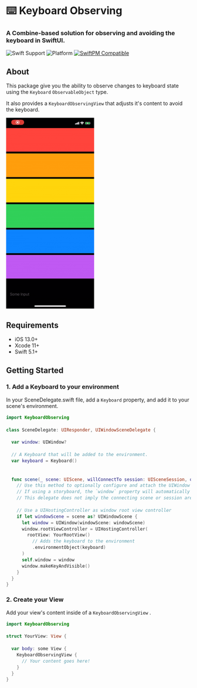 # ⌨️ Keyboard Observing
### A Combine-based solution for observing and avoiding the keyboard in SwiftUI.

![Swift Support](https://img.shields.io/badge/Swift-5.1-orange.svg) 
![Platform](https://img.shields.io/badge/Platforms-iOS-lightgray.svg?style=flat)
[![SwiftPM Compatible](https://img.shields.io/badge/SwiftPM-Compatible-brightgreen.svg)](https://swift.org/package-manager/)

## About

This package give you the ability to observe changes to keyboard state using the `Keyboard` `ObservableObject` type.

It also provides a `KeyboardObservingView` that adjusts it's content to avoid the keyboard.

![Demo](./images/demo.gif)


## Requirements

- iOS 13.0+
- Xcode 11+
- Swift 5.1+

## Getting Started


### 1. Add a Keyboard to your environment

In your SceneDelegate.swift file, add a `Keyboard` property, and add it to your scene's environment.

```swift
import KeyboardObserving

class SceneDelegate: UIResponder, UIWindowSceneDelegate {

  var window: UIWindow?

  // A Keyboard that will be added to the environment.
  var keyboard = Keyboard()


  func scene(_ scene: UIScene, willConnectTo session: UISceneSession, options connectionOptions: UIScene.ConnectionOptions) {
    // Use this method to optionally configure and attach the UIWindow `window` to the provided UIWindowScene `scene`.
    // If using a storyboard, the `window` property will automatically be initialized and attached to the scene.
    // This delegate does not imply the connecting scene or session are new (see `application:configurationForConnectingSceneSession` instead).

    // Use a UIHostingController as window root view controller
    if let windowScene = scene as? UIWindowScene {
      let window = UIWindow(windowScene: windowScene)
      window.rootViewController = UIHostingController(
        rootView: YourRootView()
          // Adds the keyboard to the environment
          .environmentObject(keyboard)
      )
      self.window = window
      window.makeKeyAndVisible()
    }
  }
}
```

### 2. Create your View

Add your view's content inside of a `KeyboardObservingView` .

```swift
import KeyboardObserving

struct YourView: View {

  var body: some View {
    KeyboardObservingView {
      // Your content goes here!
    }
  }
}
```
